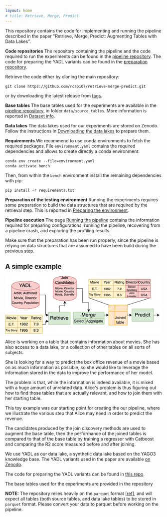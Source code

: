 ```yaml
---
layout: home
# title: Retrieve, Merge, Predict
---
```

This repository contains the code for implementing and running the pipeline described in the paper "Retrieve, Merge, Predict: Augmenting Tables with Data Lakes".

**Code repositories**
The repository containing the pipeline and the code required to run the experiments 
can be found in the [pipeline repository][pipeline_repo].
The code for preparing the YADL variants can be found in the [preparation repository][prepare_repo]. 

Retrieve the code either by cloning the main repository:
```
git clone https://github.com/rcap107/retrieve-merge-predict.git
```
or by downloading the latest release from [tags](https://github.com/rcap107/retrieve-merge-predict/tags). 

**Base tables**
The base tables used for the experiments are available in the [pipeline repository][pipeline_repo], in folder `data/source_tables`. More information is reported in [Dataset info](docs/datasets). 

**Data lakes**
The data lakes used for our experiments are stored on Zenodo. Follow the instructions in [Downloading the data lakes](docs/resources) to prepare them. 

**Requirements** 
We recommend to use conda environments to fetch the required packages. File `environment.yaml` contains the
required dependencies and allows to create directly a conda environment:
```
conda env create --file=environment.yaml
conda activate bench
```
Then, from within the `bench` environment install the remaining dependencies with pip:
```
pip install -r requirements.txt
```

**Preparation of the testing environment**
Running the experiments requires some preparation to build the data structures that are required by the retrieval step. This is reported in [Preparing the environment](docs/preparation). 

**Pipeline execution**
The page [Running the pipeline](docs/execution) contains the information required for preparing configurations, running the pipeline, recovering from a pipeline crash, and exploring the profiling results. 

Make sure that the preparation has been run properly, since the pipeline is relying on data structures that are assumed to have been build during the previous step. 


<!-- ## [Experimental results](docs/results) -->


## A simple example

![pipeline](/assets/img/benchmark-pipeline-v6.png)
<!-- ![alice-example](/assets/img/alice-example.drawio.png) -->

Alice is working on a table that contains information about movies. She has also access to a data lake, or a collection 
of other tables on all sorts of subjects. 

She is looking for a way to predict the box office revenue of a movie based on as much information as possible, so she
would like to leverage the information stored in the data to improve the performance of her model. 

The problem is that, while the information is indeed available, it is mixed with a huge amount of unrelated data. Alice's
problem is thus figuring out how to find those tables that are actually relevant, and how to join them with her starting
table. 

This toy example was our starting point for creating the our pipeline, where we illustrate the various step that 
Alice may need in order to predict the revenue. 

The candidates produced by the join discovery methods are used to augment the base table, then the performance of the
joined tables is compared to that of the base table by training a regressor with Catboost and comparing the R2 score
measured before and after joining.

We use YADL as our data lake, a synthetic data lake based on the YAGO3 knowledge base. The YADL variants used in the paper
are available [on Zenodo](https://zenodo.org/doi/10.5281/zenodo.10600047).

The code for preparing the YADL variants can be found in [this repo](https://github.com/rcap107/YADL).

The base tables used for the experiments are provided in the repository 

**NOTE:** The repository relies heavily on the `parquet` format [[ref](https://parquet.apache.org/docs/file-format/)], and will expect all tables (both source tables, and data lake
tables) to be stored in `parquet` format. Please convert your data to parquet before working on the pipeline. 


[zenodo_link]: https://zenodo.org/doi/10.5281/zenodo.10600047
[prepare_repo]: https://github.com/rcap107/YADL
[pipeline_repo]: https://github.com/rcap107/benchmark-join-suggestions